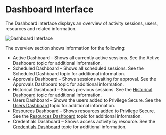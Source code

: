# Dashboard Interface

The Dashboard interface displays an overview of activity sessions, users, resources and related
information.

![Dashboard Interface](/img/product_docs/privilegesecure/4.1/accessmanagement/admin/dashboard/interface.webp)

The overview section shows information for the following:

- Active Dashboard – Shows all currently active sessions. See the Active Dashboard topic for
  additional information.
- Scheduled Dashboard – Shows all scheduled sessions. See the Scheduled Dashboard topic for
  additional information.
- Approvals Dashboard – Shows sessions waiting for approval. See the Approvals Dashboard topic for
  additional information.
- Historical Dashboard – Shows previous sessions. See the
  [Historical Dashboard](/docs/privilegesecure/4.1/accessmanagement/admin/dashboard/historical.md)
  topic for additional information.
- Users Dashboard – Shows the users added to Privilege Secure. See the
  [Users Dashboard](/docs/privilegesecure/4.1/accessmanagement/admin/dashboard/users.md)
  topic for additional information.
- Resources Dashboard – Shows resources added to Privilege Secure. See the
  [Resources Dashboard](/docs/privilegesecure/4.1/accessmanagement/admin/dashboard/resources.md)
  topic for additional information.
- Credentials Dashboard – Shows access activity by resource. See the
  [Credentials Dashboard](/docs/privilegesecure/4.1/accessmanagement/admin/dashboard/credentials.md)
  topic for additional information.
